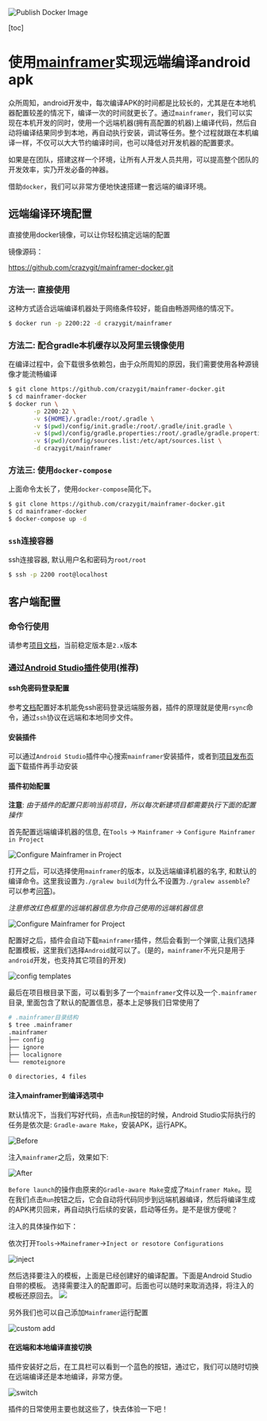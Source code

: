 ![Publish Docker Image](https://github.com/crazygit/mainframer-docker/workflows/Publish%20Docker%20Image/badge.svg)

[toc]

# 使用[mainframer](https://github.com/buildfoundation/mainframer)实现远端编译android apk

众所周知，android开发中，每次编译APK的时间都是比较长的，尤其是在本地机器配置较差的情况下，编译一次的时间就更长了。通过`mainframer`，我们可以实现在本机开发的同时，使用一个远端机器(拥有高配置的机器)上编译代码，然后自动将编译结果同步到本地，再自动执行安装，调试等任务。整个过程就跟在本机编译一样，不仅可以大大节约编译时间，也可以降低对开发机器的配置要求。

如果是在团队，搭建这样一个环境，让所有人开发人员共用，可以提高整个团队的开发效率，实乃开发必备的神器。

借助`docker`，我们可以非常方便地快速搭建一套远端的编译环境。

## 远端编译环境配置

直接使用docker镜像，可以让你轻松搞定远端的配置

镜像源码：

<https://github.com/crazygit/mainframer-docker.git>

### 方法一: 直接使用

这种方式适合远端编译机器处于网络条件较好，能自由畅游网络的情况下。

```bash
$ docker run -p 2200:22 -d crazygit/mainframer
```

### 方法二: 配合gradle本机缓存以及阿里云镜像使用

在编译过程中，会下载很多依赖包，由于众所周知的原因，我们需要使用各种源镜像才能流畅编译

```bash
$ git clone https://github.com/crazygit/mainframer-docker.git
$ cd mainframer-docker
$ docker run \
       -p 2200:22 \
       -v ${HOME}/.gradle:/root/.gradle \
       -v $(pwd)/config/init.gradle:/root/.gradle/init.gradle \
       -v $(pwd)/config/gradle.properties:/root/.gradle/gradle.properties \
       -v $(pwd)/config/sources.list:/etc/apt/sources.list \
       -d crazygit/mainframer
```

### 方法三: 使用`docker-compose`

上面命令太长了，使用`docker-compose`简化下。

```bash
$ git clone https://github.com/crazygit/mainframer-docker.git
$ cd mainframer-docker
$ docker-compose up -d
```

### `ssh`连接容器

ssh连接容器, 默认用户名和密码为`root/root`

```bash
$ ssh -p 2200 root@localhost
```

## 客户端配置

### 命令行使用

请参考[项目文档](https://github.com/buildfoundation/mainframer/tree/2.x)，当前稳定版本是`2.x`版本


### 通过[Android Studio插件](https://github.com/elpassion/mainframer-intellij-plugin)使用(推荐)

#### ssh免密码登录配置

参考[文档](https://github.com/buildfoundation/mainframer/blob/v2.1.0/docs/SETUP_LOCAL.md)配置好本机能免ssh密码登录远端服务器，插件的原理就是使用`rsync`命令，通过`ssh`协议在远端和本地同步文件。

#### 安装插件

可以通过`Android Studio`插件中心搜索`mainframer`安装插件，或者到[项目发布页面](https://github.com/elpassion/mainframer-intellij-plugin/releases)下载插件再手动安装

#### 插件初始配置

**注意**: _由于插件的配置只影响当前项目，所以每次新建项目都需要执行下面的配置操作_


首先配置远端编译机器的信息, 在`Tools` -> `Mainframer` -> `Configure Mainframer in Project`

![Configure Mainframer in Project](http://images.wiseturtles.com/1586854091.png)

打开之后，可以选择使用`mainframer`的版本，以及远端编译机器的名字, 和默认的编译命令。这里我设置为`./gralew build`(为什么不设置为`./gralew assemble`? 可以参考[问答](https://stackoverflow.com/a/44185464/1957625))。

_注意修改红色框里的远端机器信息为你自己使用的远端机器信息_

![Configure Mainframer for Project](http://images.wiseturtles.com/1586855079.png)


配置好之后，插件会自动下载`mainframer`插件，然后会看到一个弹窗,让我们选择配置模板，这里我们选择`Android`就可以了。(是的，`mainframer`不光只是用于`android`开发，也支持其它项目的开发)

![config templates](http://images.wiseturtles.com/1586855293.png)

最后在项目根目录下面，可以看到多了一个`mainframer`文件以及一个`.mainframer`目录, 里面包含了默认的配置信息，基本上足够我们日常使用了

```bash
# .mainframer目录结构
$ tree .mainframer
.mainframer
├── config
├── ignore
├── localignore
└── remoteignore

0 directories, 4 files
```

#### 注入mainframer到编译选项中

默认情况下，当我们写好代码，点击`Run`按钮的时候，Android Studio实际执行的任务是依次是: `Gradle-aware Make`，安装APK，运行APK。

![Before](http://images.wiseturtles.com/1586854813.png)

注入`mainframer`之后，效果如下:

![After](http://images.wiseturtles.com/1586855427.png)

`Before launch`的操作由原来的`Gradle-aware Make`变成了`Mainframer Make`。现在我们点击`Run`按钮之后，它会自动将代码同步到远端机器编译，然后将编译生成的APK拷贝回来，再自动执行后续的安装，启动等任务。是不是很方便呢？

注入的具体操作如下：

依次打开`Tools`->`Maineframer`->`Inject or resotore Configurations`

![inject](http://images.wiseturtles.com/1586854917.png)

然后选择要注入的模板，上面是已经创建好的编译配置。下面是Android Studio自带的模板。 选择需要注入的配置即可。后面也可以随时来取消选择，将注入的模板还原回去。
![](http://images.wiseturtles.com/1586854951.png)

另外我们也可以自己添加`Mainframer`运行配置

![custom add](http://images.wiseturtles.com/1586855941.png)


#### 在远端和本地编译直接切换

插件安装好之后，在工具栏可以看到一个蓝色的按钮，通过它，我们可以随时切换在远端编译还是本地编译，非常方便。

![switch](http://images.wiseturtles.com/1586856042.png)

插件的日常使用主要也就这些了，快去体验一下吧！
